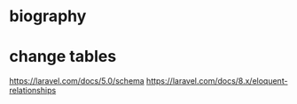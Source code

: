 # biography

# change tables

https://laravel.com/docs/5.0/schema
https://laravel.com/docs/8.x/eloquent-relationships
